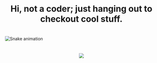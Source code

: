 <h1 align="center">Hi, not a coder; just hanging out to checkout cool stuff.</h1>

###

<br clear="both">

<img src="https://raw.githubusercontent.com/lvl0-code/lvl0-code/output/snake.svg" alt="Snake animation" />

###

<br clear="both">

<div align="center">
  <img src="https://profile-counter.glitch.me/lvl0-code/count.svg?"  />
</div>

###
